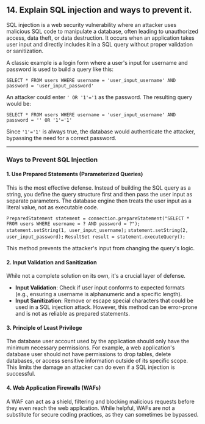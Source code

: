 ## 14. Explain **SQL injection** and ways to prevent it.

SQL injection is a web security vulnerability where an attacker uses malicious SQL code to manipulate a database, often leading to unauthorized access, data theft, or data destruction. It occurs when an application takes user input and directly includes it in a SQL query without proper validation or sanitization.

A classic example is a login form where a user's input for username and password is used to build a query like this:

`SELECT * FROM users WHERE username = 'user_input_username' AND password = 'user_input_password'`

An attacker could enter `' OR '1'='1` as the password. The resulting query would be:

`SELECT * FROM users WHERE username = 'user_input_username' AND password = '' OR '1'='1'`

Since `'1'='1'` is always true, the database would authenticate the attacker, bypassing the need for a correct password.

***

### Ways to Prevent SQL Injection

#### 1. Use Prepared Statements (Parameterized Queries)

This is the most effective defense. Instead of building the SQL query as a string, you define the query structure first and then pass the user input as separate parameters. The database engine then treats the user input as a literal value, not as executable code. 

`PreparedStatement statement = connection.prepareStatement("SELECT * FROM users WHERE username = ? AND password = ?");`
`statement.setString(1, user_input_username);`
`statement.setString(2, user_input_password);`
`ResultSet result = statement.executeQuery();`

This method prevents the attacker's input from changing the query's logic.

#### 2. Input Validation and Sanitization

While not a complete solution on its own, it's a crucial layer of defense.

* **Input Validation**: Check if user input conforms to expected formats (e.g., ensuring a username is alphanumeric and a specific length).
* **Input Sanitization**: Remove or escape special characters that could be used in a SQL injection attack. However, this method can be error-prone and is not as reliable as prepared statements.

#### 3. Principle of Least Privilege

The database user account used by the application should only have the minimum necessary permissions. For example, a web application's database user should not have permissions to drop tables, delete databases, or access sensitive information outside of its specific scope. This limits the damage an attacker can do even if a SQL injection is successful.

#### 4. Web Application Firewalls (WAFs)

A WAF can act as a shield, filtering and blocking malicious requests before they even reach the web application. While helpful, WAFs are not a substitute for secure coding practices, as they can sometimes be bypassed.
